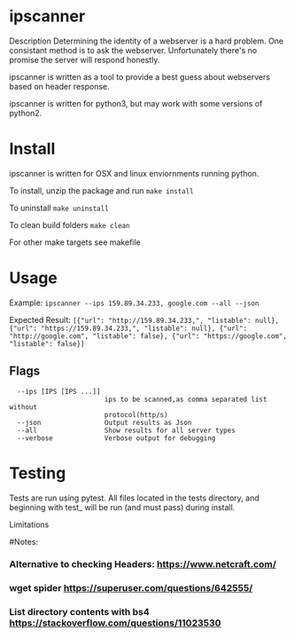 # ipscanner

Description
Determining the identity of a webserver is a hard problem. 
One consistant method is to ask the webserver. Unfortunately there's no promise the server will respond honestly.

ipscanner is written as a tool to provide a best guess about webservers based on header response.

ipscanner is written for python3, but may work with some versions of python2.

# Install
ipscanner is written for OSX and linux enviornments running python.

To install, unzip the package and run 
```make install```

To uninstall
```make uninstall```

To clean build folders
```make clean```

For other make targets see makefile

# Usage

Example:
```ipscanner --ips 159.89.34.233, google.com --all --json```

Expected Result:
```[{"url": "http://159.89.34.233,", "listable": null}, {"url": "https://159.89.34.233,", "listable": null}, {"url": "http://google.com", "listable": false}, {"url": "https://google.com", "listable": false}]```

## Flags
```  -h, --help            show this help message and exit
  --ips [IPS [IPS ...]]
                        ips to be scanned,as comma separated list without
                        protocol(http/s)
  --json                Output results as Json
  --all                 Show results for all server types
  --verbose             Verbose output for debugging
```


# Testing
Tests are run using pytest.
All files located in the tests directory, and beginning with test_ will be run (and must pass) during install.


Limitations

#Notes:
### Alternative to checking Headers: https://www.netcraft.com/

### wget spider https://superuser.com/questions/642555/

### List directory contents with bs4 https://stackoverflow.com/questions/11023530